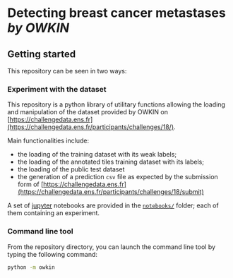 # Detecting breast cancer metastases _by OWKIN_

## Getting started

This repository can be seen in two ways: 

### Experiment with the dataset

This repository is a python library of utilitary functions 
allowing the loading and manipulation of the dataset provided
by OWKIN on [https://challengedata.ens.fr](https://challengedata.ens.fr/participants/challenges/18/).

Main functionalities include:

* the loading of the training dataset with its weak labels; 
* the loading of the annotated tiles training dataset with its 
labels;
* the loading of the public test dataset
* the generation of a prediction `csv` file as expected by the 
submission form of [https://challengedata.ens.fr](https://challengedata.ens.fr/participants/challenges/18/submit)

A set of [jupyter](https://jupyter.org/) notebooks are provided
in the [`notebooks/`](./notebooks/) folder; each of them 
containing an experiment.

### Command line tool

From the repository directory, you can launch the command line 
tool by typing the following command:

```bash
python -m owkin
```

